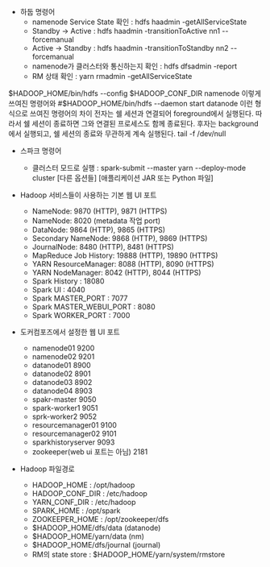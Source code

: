 - 하둡 명령어
    - namenode Service State 확인 : hdfs haadmin -getAllServiceState
    - Standby -> Active : hdfs haadmin -transitionToActive nn1 --forcemanual
    - Active -> Standby : hdfs haadmin -transitionToStandby nn2 --forcemanual
    - namenode가 클러스터와 통신하는지 확인 : hdfs dfsadmin -report
    - RM 상태 확인 : yarn rmadmin -getAllServiceState

$HADOOP_HOME/bin/hdfs --config $HADOOP_CONF_DIR namenode
이렇게 쓰여진 명령어와
#$HADOOP_HOME/bin/hdfs --daemon start datanode
이런 형식으로 쓰여진 명령어의 차이
전자는 쉘 세션과 연결되어 foreground에서 실행된다. 
따라서 쉘 세션이 종료하면 그와 연결된 프로세스도 함께 종료된다.
후자는 background에서 실행되고, 쉘 세션의 종료와 무관하게 계속 실행된다. 
tail -f /dev/null
- 스파크 명령어
    - 클러스터 모드로 실행 : spark-submit --master yarn --deploy-mode cluster [다른 옵션들] [애플리케이션 JAR 또는 Python 파일]

- Hadoop 서비스들이 사용하는 기본 웹 UI 포트
    - NameNode: 9870 (HTTP), 9871 (HTTPS)
    - NameNode: 8020 (metadata 작업 port)
    - DataNode: 9864 (HTTP), 9865 (HTTPS)
    - Secondary NameNode: 9868 (HTTP), 9869 (HTTPS)
    - JournalNode: 8480 (HTTP), 8481 (HTTPS)
    - MapReduce Job History: 19888 (HTTP), 19890 (HTTPS)
    - YARN ResourceManager: 8088 (HTTP), 8090 (HTTPS)
    - YARN NodeManager: 8042 (HTTP), 8044 (HTTPS)
    - Spark History : 18080
    - Spark UI : 4040
    - Spark MASTER_PORT : 7077
    - Spark MASTER_WEBUI_PORT : 8080
    - Spark WORKER_PORT : 7000
- 도커컴포즈에서 설정한 웹 UI 포트
    - namenode01 9200
    - namenode02 9201
    - datanode01 8900
    - datanode02 8901
    - datanode03 8902
    - datanode04 8903
    - spakr-master 9050
    - spark-worker1 9051
    - sprk-worker2 9052
    - resourcemanager01 9100
    - resourcemanager02 9101
    - sparkhistoryserver 9093
    - zookeeper(web ui 포트는 아님) 2181
- Hadoop 파일경로
    - HADOOP_HOME : /opt/hadoop
    - HADOOP_CONF_DIR : /etc/hadoop
    - YARN_CONF_DIR : /etc/hadoop
    - SPARK_HOME : /opt/spark
    - ZOOKEEPER_HOME : /opt/zookeeper/dfs
    - $HADOOP_HOME/dfs/data (datanode)
    - $HADOOP_HOME/yarn/data (nm)
    - $HADOOP_HOME/dfs/journal (journal)
    - RM의 state store : $HADOOP_HOME/yarn/system/rmstore